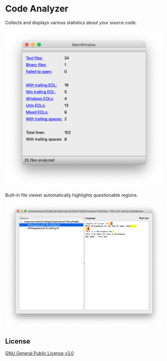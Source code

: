 # Code Analyzer

Collects and displays various statistics about your source code.

![Screenshot of the main window](Screenshots/MainWindow.png)

Built-in file viewer automatically highlights questionable regions.

![Screenshot of the file viewer](Screenshots/FileListWindow.png)

## License

[GNU General Public License v3.0](LICENSE.md)
